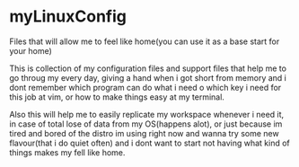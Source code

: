 # myLinuxConfig
Files that will allow me to feel like home(you can use it as a base start for your home)

This is collection of my configuration files and support files that help me to go throug
my every day, giving a hand when i got short from memory and i dont remember which program 
can do what i need o which key i need for this job at vim, or how to make things easy at my
terminal.

Also this will help me to easily replicate my workspace whenever i need it, in case of total 
lose of data from my OS(happens alot), or just because im tired and bored of the distro im 
using right now and wanna try some new flavour(that i do quiet often) and i dont want to start
not having what kind of things makes my fell like home.
